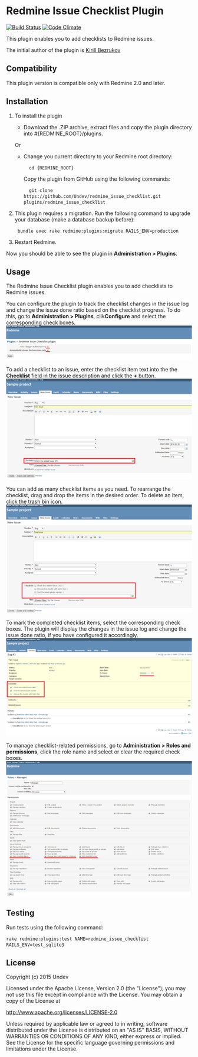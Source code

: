 # Redmine Issue Checklist Plugin

[![Build Status](https://travis-ci.org/Undev/redmine_issue_checklist.png?branch=master)](https://travis-ci.org/Undev/redmine_issue_checklist)
[![Code Climate](https://codeclimate.com/github/Undev/redmine_issue_checklist.png)](https://codeclimate.com/github/Undev/redmine_issue_checklist)

This plugin enables you to add checklists to Redmine issues. 

The initial author of the plugin is [Kirill Bezrukov](http://www.redminecrm.com/projects/checklist/pages/1)

## Compatibility

This plugin version is compatible only with Redmine 2.0 and later.

## Installation

1. To install the plugin
    * Download the .ZIP archive, extract files and copy the plugin directory into #{REDMINE_ROOT}/plugins.
    
    Or

    * Change you current directory to your Redmine root directory:  

            cd {REDMINE_ROOT}
            
      Copy the plugin from GitHub using the following commands:
      
            git clone https://github.com/Undev/redmine_issue_checklist.git plugins/redmine_issue_checklist
            
3. This plugin requires a migration. Run the following command to upgrade your database (make a database backup before):  

        bundle exec rake redmine:plugins:migrate RAILS_ENV=production 
        
3. Restart Redmine.

Now you should be able to see the plugin in **Administration > Plugins**.

## Usage

The Redmine Issue Checklist plugin enables you to add checklists to Redmine issues.

You can configure the plugin to track the checklist changes in the issue log and change the issue done ratio based on the checklist progress. To do this, go to **Administration > Plugins**, clik**Configure** and select the corresponding check boxes.  
![plugin settings](issue_checklist_1.PNG)

To add a checklist to an issue, enter the checklist item text into the the **Checklist** field in the issue description and click the **+** button.  
![checklist item](issue_checklist_2.PNG)

You can add as many checklist items as you need. To rearrange the checklist, drag and drop the items in the desired order. To delete an item, click the trash bin icon.  
![checklist item](issue_checklist_3.PNG)

To mark the completed checklist items, select the corresponding check boxes. The plugin will display the changes in the issue log and change the issue done ratio, if you have configured it accordingly.  
![progress](issue_checklist_4.PNG)

To manage checklist-related permissions, go to **Administration > Roles and permissions**, click the role name and select or clear the required check boxes.  
![permissions](issue_checklist_5.PNG)

## Testing

Run tests using the following command:

    rake redmine:plugins:test NAME=redmine_issue_checklist RAILS_ENV=test_sqlite3
 
## License

Copyright (c) 2015 Undev

Licensed under the Apache License, Version 2.0 (the "License");
you may not use this file except in compliance with the License.
You may obtain a copy of the License at

http://www.apache.org/licenses/LICENSE-2.0

Unless required by applicable law or agreed to in writing, software
distributed under the License is distributed on an "AS IS" BASIS,
WITHOUT WARRANTIES OR CONDITIONS OF ANY KIND, either express or implied.
See the License for the specific language governing permissions and
limitations under the License.
